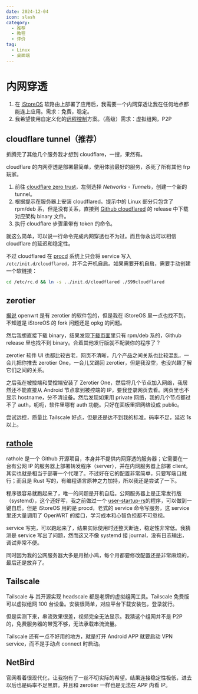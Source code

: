 ```yaml
---
date: 2024-12-04
icon: slash
category:
  - 推荐
  - 教程
  - 评价
tag:
  - Linux
  - 桌面端
---
```


# 内网穿透

1. 在 [iStoreOS](./linux/openwrt.md) 软路由上部署了应用后，我需要一个内网穿透让我在任何地点都能连上应用。需求：免费，稳定。
2. 我希望使用自定义化的[远程控制](./control.md)方案。（高级）需求：虚拟组网，P2P

## cloudflare tunnel（推荐）

折腾完了其他几个服务我才想到 cloudflare，一搜，果然有。

cloudflare 的内网穿透是部署最简单，使用体验最好的服务，杀死了所有其他 frp 玩家。

1. 前往 [cloudflare zero trust](https://one.dash.cloudflare.com/)，左侧选择 _Networks - Tunnels_，创建一个新的 tunnel。
2. 根据提示在服务器上安装 cloudflared。提示中的 Linux 部分只包含了 rpm/deb 系，但是没有关系，直接到 [Github cloudflared](https://github.com/cloudflare/cloudflared) 的 release 中下载对应架构 binary 文件。
3. 执行 cloudflare 步骤里带有 token 的命令。

就这么简单，可以说一行命令完成内网穿透也不为过。而且你永远可以相信 cloudflare 的延迟和稳定性。

不过 cloudflared 在 [procd](./linux/openwrt.md#服务) 系统上只会将 service 写入 `/etc/init.d/cloudflared`，并不会开机自启。如果需要开机自启，需要手动创建一个软链接：

```sh
cd /etc/rc.d && ln -s ../init.d/cloudflared ./S99cloudflared
```

## zerotier

[据说](https://openwrt.org/docs/guide-user/services/vpn/zerotier) openwrt 是有 zerotier 的软件包的，但是我在 iStoreOS 里一点也找不到，不知道是 iStoreOS 的 fork 问题还是 opkg 的问题。

然后我想直接下载 binary，结果发现[下载页面](https://www.zerotier.com/download)里只有 rpm/deb 系的，Github release 里也找不到 binary。合着其他发行版就不配装你的程序了？

zerotier 软件 UI 也都比较古老，网页不清晰，几个产品之间关系也比较混乱，一会儿把你推去 zerotier One，一会儿又踢回 zerotier，但是我没空，也没兴趣了解它们之间的关系。

之后我在被控端和受控端安装了 Zerotier One，然后将几个节点加入网络，我居然还不能直接从 Android 节点拿到被控端的 IP，要我登录网页去看。网页里也不显示 hostname，分不清设备。然后发现如果用 private 网络，我的几个节点都过不了 auth，呃呃，软件里哪有 auth 功能。只好在面板里把网络设成 public。

尝试远控，质量比 Tailscale 好点，但是还是达不到我的标准。码率不足，延迟 1s 以上。

## [rathole](https://github.com/rapiz1/rathole)

rathole 是一个 Github 开源项目，本身并不提供内网穿透的服务器；它需要在一台有公网 IP 的服务器上部署转发程序（server），并在内网服务器上部署 client。其实也就是相当于部署一个代理了。不过好在它的配置非常简单，只要写端口就行；而且是 Rust 写的，有编程语言原神之力加持，所以我还是尝试了一下。

程序很容易就跑起来了，唯一的问题是开机自启。公网服务器上是正常发行版（systemd），这个还好写，我之前做过一个 [user-startup-rs](https://github.com/lxl66566/user-startup-rs)的程序，可以做到一键自启。但是 iStoreOS 用的是 procd，老式的 service 命令写服务，这 service 里还大量调用了 OpenWRT 的接口，学习成本和心智负担都不可忽视。

service 写完，可以跑起来了，结果实际使用时还整天断连，稳定性非常低。我猜测是 service 写出了问题，然而这又不像 systemd 接 journal，没有日志输出，调试非常不便。

同时因为我的公网服务器大多是月抛小鸡，每个月都要修改配置还是非常麻烦的，最后还是放弃了。

## Tailscale

Tailscale 与 其开源实现 headscale 都是老牌的虚拟组网工具。Tailscale 免费版可以虚拟组网 100 台设备。安装很简单，对应平台下载安装包，登录就行。

但是实测下来，串流效果很差，视频完全无法显示。我猜这个组网并不是 P2P 的，免费服务器的带宽不够，无法承载串流流量。

Tailscale 还有一点不好用的地方，就是打开 Android APP 就要启动 VPN service，而不是手动点 connect 时启动。

## NetBird

官网看着很现代化，让我抱有了一丝不切实际的希望。结果连接稳定性极低，进去以后也是码率不足黑屏。并且和 zerotier 一样也是无法在 APP 内看 IP。
